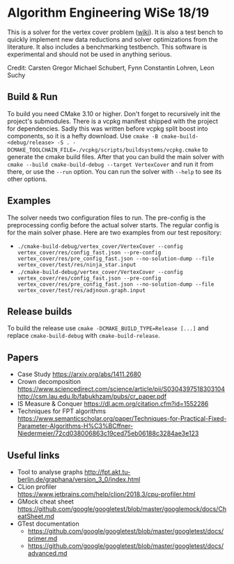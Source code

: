 # Algorithm Engineering WiSe 18/19

This is a solver for the vertex cover problem ([wiki](https://en.wikipedia.org/wiki/Vertex_cover)).
It is also a test bench to quickly implement new data reductions and solver optimizations from the literature.
It also includes a benchmarking testbench. This software is experimental and should not be used in anything serious.

Credit: Carsten Gregor Michael Schubert, Fynn Constantin Lohren, Leon Suchy

## Build & Run

To build you need CMake 3.10 or higher. Don't forget to recursively init the project's submodules.
There is a vcpkg manifest shipped with the project for dependencies. Sadly this was written before vcpkg split boost into components, so it is a hefty download.
Use `cmake -B cmake-build-<debug/release> -S . -DCMAKE_TOOLCHAIN_FILE=./vcpkg/scripts/buildsystems/vcpkg.cmake` to generate the cmake build files.
After that you can build the main solver with `cmake --build cmake-build-debug --target VertexCover` and run it from there, or use the `--run` option.
You can run the solver with `--help` to see its other options.

## Examples

The solver needs two configuration files to run. The pre-config is the preprocessing config before the actual solver starts.
The regular config is for the main solver phase. Here are two examples from our test repository:

* `./cmake-build-debug/vertex_cover/VertexCover --config vertex_cover/res/config_fast.json --pre-config vertex_cover/res/pre_config_fast.json --no-solution-dump --file vertex_cover/test/res/ninja_star.input`
* `./cmake-build-debug/vertex_cover/VertexCover --config vertex_cover/res/config_fast.json --pre-config vertex_cover/res/pre_config_fast.json --no-solution-dump --file vertex_cover/test/res/adjnoun.graph.input`

## Release builds

To build the release use ``cmake -DCMAKE_BUILD_TYPE=Release [...]`` and replace 
``cmake-build-debug`` with ``cmake-build-release``.

## Papers
* Case Study
https://arxiv.org/abs/1411.2680
* Crown decomposition
https://www.sciencedirect.com/science/article/pii/S0304397518303104
http://csm.lau.edu.lb/fabukhzam/pubs/cr_paper.pdf
* IS Measure & Conquer
https://dl.acm.org/citation.cfm?id=1552286
* Techniques for FPT algorithms
https://www.semanticscholar.org/paper/Techniques-for-Practical-Fixed-Parameter-Algorithms-H%C3%BCffner-Niedermeier/72cd038006863c19ced75eb06188c3284ae3e123

## Useful links

* Tool to analyse graphs
http://fpt.akt.tu-berlin.de/graphana/version_3_0/index.html
* CLion profiler  
https://www.jetbrains.com/help/clion/2018.3/cpu-profiler.html
* GMock cheat sheet  
https://github.com/google/googletest/blob/master/googlemock/docs/CheatSheet.md
* GTest documentation
  - https://github.com/google/googletest/blob/master/googletest/docs/primer.md
  - https://github.com/google/googletest/blob/master/googletest/docs/advanced.md
